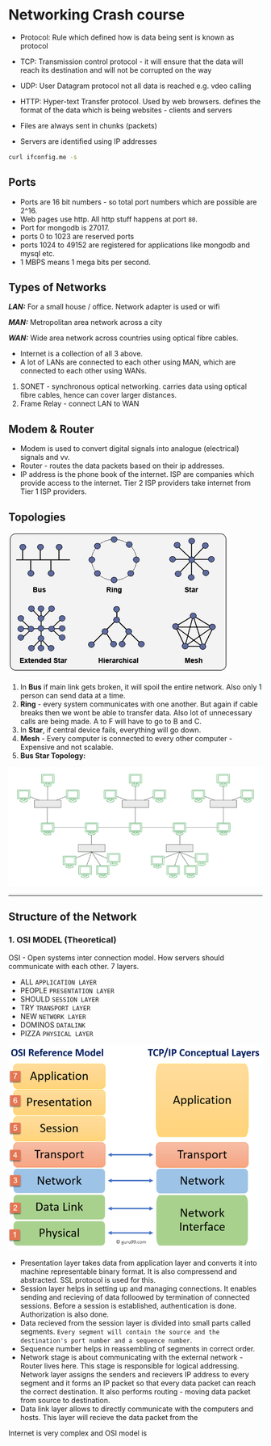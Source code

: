 # Networking Crash course
- Protocol: Rule which defined how is data being sent is known as protocol
- TCP: Transmission control protocol - it will ensure that the data will reach its destination and will not be corrupted on the way
- UDP: User Datagram protocol not all data is reached e.g. vdeo calling
- HTTP: Hyper-text Transfer protocol. Used by web browsers. defines the format of the data which is being websites - clients and servers 

- Files are always sent in chunks (packets)
- Servers are identified using IP addresses

```bash
curl ifconfig.me -s
```
## Ports
- Ports are 16 bit numbers - so total port numbers which are possible are 2^16.
- Web pages use http. All http stuff happens at port `80`.
- Port for mongodb is 27017.
- ports 0 to 1023 are reserved ports
- ports 1024 to 49152 are registered for applications like mongodb and mysql etc.
- 1 MBPS means 1 mega bits per second.

## Types of Networks
**_LAN:_** For a small house / office. Network adapter is used or wifi

**_MAN:_** Metropolitan area network across a city

**_WAN:_**  Wide area network across countries using optical fibre cables.

- Internet is a collection of all 3 above.
- A lot of LANs are connected to each other using MAN, which are connected to each other using WANs.

1. SONET - synchronous optical networking. carries data using optical fibre cables, hence can cover larger distances.
2. Frame Relay - connect LAN to WAN

## Modem & Router
- Modem is used to convert digital signals into analogue (electrical) signals and vv.
- Router - routes the data packets based on their ip addresses.
- IP address is the phone book of the internet. ISP are companies which provide access to the internet. Tier 2 ISP providers take internet from Tier 1 ISP providers.

## Topologies
![alt text](image.png)

1. In **Bus** if main link gets broken, it will spoil the entire network. Also only 1 person can send data at a time.
2. **Ring** - every system communicates with one another. But again if cable breaks then we wont be able to transfer data. Also lot of unnecessary calls are being made. A to F will have to go to B and C.
3. In **Star**, if central device fails, everything will go down.
4. **Mesh** - Every computer is connected to every other computer - Expensive and not scalable.
5. **Bus Star Topology:**

![alt text](image-1.png)

----
## Structure of the Network
### 1. OSI MODEL (Theoretical)

OSI - Open systems inter connection model. How servers should communicate with each other. 7 layers.

- ALL `APPLICATION LAYER`
- PEOPLE `PRESENTATION LAYER`
- SHOULD `SESSION LAYER`
- TRY `TRANSPORT LAYER`
- NEW `NETWORK LAYER`
- DOMINOS  `DATALINK`
- PIZZA `PHYSICAL LAYER`

![alt text](image-2.png)

- Presentation layer takes data from application layer and converts it into machine representable binary format. It is also compressend and abstracted. SSL protocol is used for this.
- Session layer helps in setting up and managing connections. It enables sending and recieving of data folloowed by termination of connected sessions. Before a session is established, authentication is done. Authorization is also done.
- Data recieved from the session layer is divided into small parts called segments. `Every segment will contain the source and the destination's port number and a sequence number`.
- Sequence number helps in reassembling of segments in correct order.
- Network stage is about communicating with the external network - Router lives here. This stage is responsible for logical addressing. Network layer assigns the senders and recievers IP address to every segment and it forms an IP packet so that every data packet can reach the correct destination. It also performs routing - moving data packet from source to destination.
- Data link layer allows to directly communicate with the computers and hosts. This layer will recieve the data packet from the 

Internet is very complex and OSI model is 